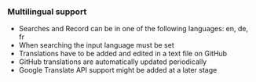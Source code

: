 ### Multilingual support
- Searches and Record can be in one of the following languages: en, de, fr
- When searching the input language must be set
- Translations have to be added and edited in a text file on GitHub
- GitHub translations are automatically updated periodically
- Google Translate API support might be added at a later stage
